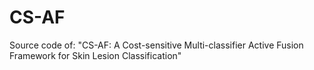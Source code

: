 # CS-AF
Source code of: "CS-AF: A Cost-sensitive Multi-classifier Active Fusion Framework for Skin Lesion Classification"
